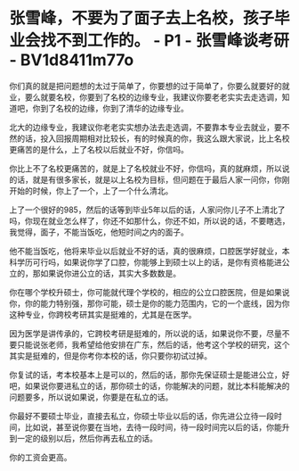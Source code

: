 # 张雪峰，不要为了面子去上名校，孩子毕业会找不到工作的。 - P1 - 张雪峰谈考研 - BV1d8411m77o

你们真的就是把问题想的太过于简单了，你要想的过于简单了，你要么就要好的就业，要么就要名校，你要到了名校的边缘专业，我建议你要老老实实去走选调，知道吧，你到了名校的边缘，你到了清华的边缘专业。

北大的边缘专业，我建议你老老实实想办法去走选调，不要靠本专业去就业，要不然的话，投入回报周期相对比较长，有的时候真的你，我这么跟大家说，比上名校更痛苦的是什么，上了名校以后就业不好，你信吗。

你比上不了名校更痛苦的，就是上了名校就业不好，你信吗，真的就麻烦，所以说的话，就是有很多家长，就是以上名校为目标，但问题在于最后人家一问你，你刚开始的时候，你上了一个，上了一个什么清北。

上了一个很好的985，然后的话等到毕业5年以后的话，人家问你儿子不上清北了吗，你现在就业怎么样了，你还不如那什么，你还不如，所以说的话，不要瞎选，我觉得，面子，不能当饭吃，他短时间之内的面子。

他不能当饭吃，他将来毕业以后就业不好的话，真的很麻烦，口腔医学好就业，本科学历可行吗，如果说你学了口腔，你能够上到硕士以上的话，是你有资格能进公立的，那如果说你进公立的话，其实大多数数是。

你在哪个学校升硕士，你可能就代理个学校的，相应的公立口腔医院，但是如果说你，你的能力特别强，那你可能，硕士是你的能力范围内，它的一个底线，因为你这种专业，你跨校考研其实是挺难的，尤其是在医学。

因为医学是讲传承的，它跨校考研是挺难的，所以说的话，如果说你不要，尽量不要只能说张老师，我希望给他安排在广东，然后的话，他考这个学校的研究，这个其实是挺难的，但是你考你本校的话，你只要你初试过掉。

你复试的话，考本校基本上是可以的，然后的话，那你先保证硕士是能进公立，好吧，如果说你要进私立的话，那你硕士的话，你能解决的问题，就比本科能解决的问题要多，所以说如果说，你要是在私立的话。

你最好不要硕士毕业，直接去私立，你硕士毕业以后的话，你先进公立待一段时间，比如说，甚至说你要在当地，去待一段时间，待一段时间完以后的话，你能升到一定的级别以后，然后你再去私立的话。

你的工资会更高。